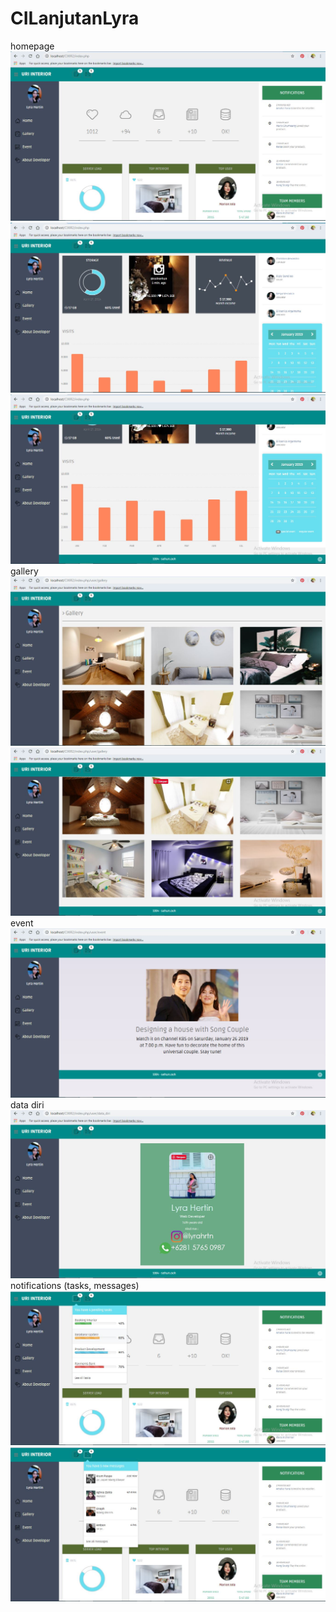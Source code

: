 # CILanjutanLyra
homepage
![alt text](https://github.com/lyrahrtn/CILanjutanLyra/blob/master/1.JPG)
![alt text](https://github.com/lyrahrtn/CILanjutanLyra/blob/master/2.JPG)
![alt text](https://github.com/lyrahrtn/CILanjutanLyra/blob/master/3.JPG)
gallery
![alt text](https://github.com/lyrahrtn/CILanjutanLyra/blob/master/4.JPG)
![alt text](https://github.com/lyrahrtn/CILanjutanLyra/blob/master/5.JPG)
event
![alt text](https://github.com/lyrahrtn/CILanjutanLyra/blob/master/6.JPG)
data diri
![alt text](https://github.com/lyrahrtn/CILanjutanLyra/blob/master/7.JPG)
notifications (tasks, messages)
![alt text](https://github.com/lyrahrtn/CILanjutanLyra/blob/master/8.JPG)
![alt text](https://github.com/lyrahrtn/CILanjutanLyra/blob/master/9.JPG)
